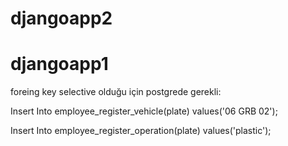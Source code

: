 # djangoapp2

# djangoapp1

foreing key selective olduğu için postgrede gerekli:

Insert Into employee_register_vehicle(plate) values('06 GRB 02');

Insert Into employee_register_operation(plate) values('plastic');
